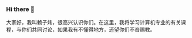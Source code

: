 ### Hi there 👋
大家好，我叫赖子炜，很高兴认识你们。在这里，我将学习计算机专业的有关课程，与你们共同讨论，如果我有不懂得地方，还望你们不吝赐教。
<!--
**lzw77/lzw77** is a ✨ _special_ ✨ repository because its `README.md` (this file) appears on your GitHub profile.

Here are some ideas to get you started:

- 🔭 I’m currently working on ...
- 🌱 I’m currently learning ...
- 👯 I’m looking to collaborate on ...
- 🤔 I’m looking for help with ...
- 💬 Ask me about ...
- 📫 How to reach me: ...
- 😄 Pronouns: ...
- ⚡ Fun fact: ...
-->
